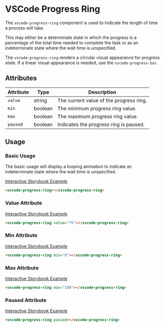 # VSCode Progress Ring

The `vscode-progress-ring` component is used to indicate the length of time a process will take.

This may either be a determinate state in which the progress is a percentage of the total time needed to complete the task or as an indeterminate state where the wait time is unspecified.

The `vscode-progress-ring` renders a circular visual appearance for progress state. If a linear visual appearance is needed, use the `vscode-progress-bar`.

## Attributes

| Attribute | Type    | Description                             |
| --------- | ------- | --------------------------------------- |
| `value`   | string  | The current value of the progress ring. |
| `min`     | boolean | The minimum progress ring value.        |
| `max`     | boolean | The maximum progress ring value.        |
| `paused`  | boolean | Indicates the progress ring is paused.  |

## Usage

### Basic Usage

The basic usage will display a looping animation to indicate an indeterminate state where the wait time is unspecified.

[Interactive Storybook Example](https://microsoft.github.io/vscode-webview-toolkit/?path=/story/library-progress-ring--default)

```html
<vscode-progress-ring></vscode-progress-ring>
```

### Value Attribute

[Interactive Storybook Example](https://microsoft.github.io/vscode-webview-toolkit/?path=/story/library-progress-ring--with-value)

```html
<vscode-progress-ring value="75"></vscode-progress-ring>
```

### Min Attribute

[Interactive Storybook Example](https://microsoft.github.io/vscode-webview-toolkit/?path=/story/library-progress-ring--with-value)

```html
<vscode-progress-ring min="0"></vscode-progress-ring>
```

### Max Attribute

[Interactive Storybook Example](https://microsoft.github.io/vscode-webview-toolkit/?path=/story/library-progress-ring--with-value)

```html
<vscode-progress-ring max="100"></vscode-progress-ring>
```

### Paused Attribute

[Interactive Storybook Example](https://microsoft.github.io/vscode-webview-toolkit/?path=/story/library-progress-ring--with-paused)

```html
<vscode-progress-ring paused></vscode-progress-ring>
```
